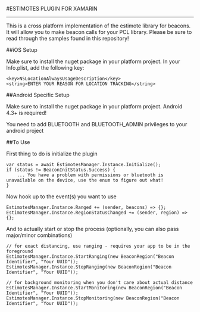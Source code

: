 ﻿#ESTIMOTES PLUGIN FOR XAMARIN

---

This is a cross platform implementation of the estimote library for beacons.  It will allow you to make beacon calls for your PCL library.
Please be sure to read through the samples found in this repository!


##iOS Setup

Make sure to install the nuget package in your platform project.
In your Info.plist, add the following key:

    <key>NSLocationAlwaysUsageDescription</key>
    <string>ENTER YOUR REASON FOR LOCATION TRACKING</string>


##Android Specific Setup

Make sure to install the nuget package in your platform project.  Android 4.3+ is required!

You need to add BLUETOOTH and BLUETOOTH_ADMIN privileges to your android project


##To Use

First thing to do is initialize the plugin

    var status = await EstimotesManager.Instance.Initialize();
    if (status != BeaconInitStatus.Success) {
        ... You have a problem with permissions or bluetooth is unavailable on the device, use the enum to figure out what!
    }

Now hook up to the event(s) you want to use

    EstimotesManager.Instance.Ranged += (sender, beacons) => {};
    EstimotesManager.Instance.RegionStatusChanged += (sender, region) => {};

And to actually start or stop the process (optionally, you can also pass major/minor combinations)

    // for exact distancing, use ranging - requires your app to be in the foreground
    EstimotesManager.Instance.StartRanging(new BeaconRegion("Beacon Identifier", "Your UUID"));
    EstimotesManager.Instance.StopRanging(new BeaconRegion("Beacon Identifier", "Your UUID"));

    // for background monitoring when you don't care about actual distance
    EstimotesManager.Instance.StartMonitoring(new BeaconRegion("Beacon Identifier", "Your UUID"));
    EstimotesManager.Instance.StopMonitoring(new BeaconRegion("Beacon Identifier", "Your UUID"));
